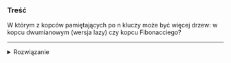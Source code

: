 ### Treść
W którym z kopców pamiętających po n kluczy może być więcej drzew: w kopcu dwumianowym (wersja lazy) czy kopcu Fibonacciego?

------
<details><summary>Rozwiązanie</summary>
<p>
    
W obydwu kopcach może być tyle samo drzew - dokładnie n.
